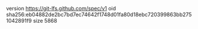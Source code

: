 version https://git-lfs.github.com/spec/v1
oid sha256:eb04882de2bc7bd7ec74642f1748d01fa80d18ebc720399863bb2751042891f9
size 5868
